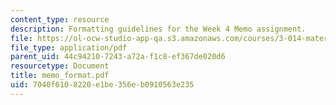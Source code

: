 ```yaml
---
content_type: resource
description: Formatting guidelines for the Week 4 Memo assignment.
file: https://ol-ocw-studio-app-qa.s3.amazonaws.com/courses/3-014-materials-laboratory-fall-2006/7040f6108220e1be356eb0910563e235_memo_format.pdf
file_type: application/pdf
parent_uid: 44c94210-7243-a72a-f1c8-ef367de020d6
resourcetype: Document
title: memo_format.pdf
uid: 7040f610-8220-e1be-356e-b0910563e235
---
```

